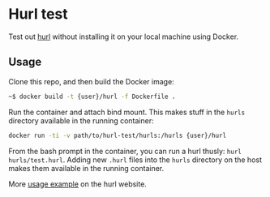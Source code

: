 # Hurl test

Test out [hurl](https://hurl.dev/) without installing it on your local machine using Docker.

## Usage

Clone this repo, and then build the Docker image:

```bash
~$ docker build -t {user}/hurl -f Dockerfile .
```
Run the container and attach bind mount. This makes stuff in the `hurls` directory available in the running container:

```bash
docker run -ti -v path/to/hurl-test/hurls:/hurls {user}/hurl
```

From the bash prompt in the container, you can run a hurl thusly: `hurl hurls/test.hurl`. Adding new `.hurl` files into the `hurls` directory on the host makes them available in the running container.

More [usage example](https://hurl.dev/docs/samples.html) on the hurl website.
